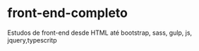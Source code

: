 # front-end-completo
Estudos de front-end desde HTML até bootstrap, sass, gulp, js, jquery,typescritp 
